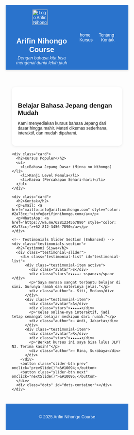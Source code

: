 <html lang="id">
<head>
  <meta charset="UTF-8">
  <meta name="viewport" content="width=device-width, initial-scale=1.0">
  <title>Arifin Nihongo Course</title>
  <!-- Google Fonts for Poppins -->
  <link href="https://fonts.googleapis.com/css2?family=Poppins:wght@300;400;500;600;700&display=swap" rel="stylesheet">
  <style>
    * {
      margin: 0; padding: 0;
      box-sizing: border-box;
      font-family: 'Poppins', sans-serif;
    }

    body {
      background: #f5f7fa;
      color: #333;
      line-height: 1.6;
    }

    header {
      background: #2a73cc;
      color: white;
      padding: 15px 20px;
      box-shadow: 0 3px 6px rgba(0,0,0,0.1);
      display: flex;
      justify-content: space-between;
      align-items: center;
    }

    .header-content {
      display: flex;
      flex-direction: column; /* Ubah ke column untuk subtitle */
      align-items: center;
      text-align: center;
    }

    header img {
      height: 50px;
      margin-right: 12px;
      margin-bottom: 5px; /* Spacing untuk logo di atas h1 */
    }

    header h1 {
      font-size: 1.5rem;
      margin-bottom: 5px;
    }

    /* Subtitle Style */
    .subtitle {
      font-size: 0.9rem;
      font-style: italic;
      opacity: 0.9;
      margin: 0;
      font-weight: 300;
    }

    nav a {
      color: white;
      margin: 0 12px;
      text-decoration: none;
      font-weight: 500;
      transition: 0.3s;
    }

    nav a:hover {
      color: #ffdd57;
    }

    .container {
      max-width: 1100px;
      margin: 40px auto;
      padding: 0 20px;
    }

    .card {
      background: white;
      border-radius: 12px;
      padding: 20px;
      margin-bottom: 20px;
      box-shadow: 0 2px 8px rgba(0,0,0,0.08);
      transition: 0.3s;
    }

    .card:hover {
      transform: translateY(-5px);
      box-shadow: 0 5px 12px rgba(0,0,0,0.12);
    }

    /* Testimonials Section Styles */
    .testimonials-section {
      margin-bottom: 40px;
    }

    .testimonials-section h2 {
      text-align: center;
      font-size: 2rem;
      margin-bottom: 30px;
      color: #2a73cc;
    }

    /* Testimonials Slider - Enhanced */
    .testimonial-slider {
      position: relative; 
      max-width: 700px; 
      margin: auto; 
      overflow: hidden;
      border-radius: 15px;
      box-shadow: 0 10px 30px rgba(0,0,0,0.1);
    }
    
    .testimonial-list {
      display: flex; 
      transition: transform 0.5s ease-in-out;
    }
    
    .testimonial-item {
      min-width: 100%; 
      background: linear-gradient(135deg, #e3f2fd 0%, #f8f9ff 100%);
      padding: 40px 30px;
      text-align: center;
      position: relative;
      opacity: 0.9;
      transition: opacity 0.5s ease-in-out;
    }
    
    .testimonial-item.active {
      opacity: 1;
    }
    
    /* Quote Icons */
    .testimonial-item::before,
    .testimonial-item::after {
      content: '"';
      position: absolute;
      font-size: 4rem;
      color: #2a73cc;
      opacity: 0.3;
      font-family: serif;
    }
    
    .testimonial-item::before {
      top: 10px;
      left: 20px;
      transform: rotate(180deg);
    }
    
    .testimonial-item::after {
      bottom: -20px;
      right: 20px;
    }
    
    .testimonial-item p { 
      font-style: italic; 
      font-size: 1.1rem;
      margin-bottom: 20px;
      position: relative;
      z-index: 1;
    }
    
    /* Avatar */
    .avatar {
      width: 60px;
      height: 60px;
      background: linear-gradient(135deg, #2a73cc, #ffdd57);
      border-radius: 50%;
      margin: 0 auto 15px;
      display: flex;
      align-items: center;
      justify-content: center;
      color: white;
      font-weight: bold;
      font-size: 1.2rem;
      box-shadow: 0 4px 10px rgba(42, 115, 204, 0.3);
    }
    
    .testimonial-item .author { 
      margin-top: 15px; 
      font-weight: bold; 
      color: #2a73cc;
      font-size: 1rem;
    }
    
    /* Stars Rating */
    .stars {
      color: #ffdd57;
      font-size: 1.2rem;
      margin-bottom: 10px;
    }
    
    .stars span {
      color: #ddd;
    }

    /* Slider buttons - Enhanced */
    .slider-btn {
      position: absolute; 
      top: 50%; 
      transform: translateY(-50%);
      background: rgba(42, 115, 204, 0.8); 
      color: #fff; 
      border: none;
      padding: 12px 16px; 
      cursor: pointer; 
      font-size: 18px;
      border-radius: 50%;
      transition: all 0.3s ease;
      box-shadow: 0 4px 10px rgba(0,0,0,0.2);
    }
    
    .slider-btn:hover {
      background: #2a73cc;
      transform: translateY(-50%) scale(1.1);
    }
    
    .prev { 
      left: 15px; 
    }
    
    .next { 
      right: 15px; 
    }

    /* Dots Indicators */
    .dots {
      display: flex;
      justify-content: center;
      margin-top: 20px;
      gap: 10px;
    }
    
    .dot {
      width: 12px;
      height: 12px;
      border-radius: 50%;
      background: #ccc;
      cursor: pointer;
      transition: background 0.3s;
    }
    
    .dot.active {
      background: #2a73cc;
      transform: scale(1.2);
    }

    /* Footer */
    footer { 
      background: #2a73cc; 
      color: white; 
      padding: 30px 20px; 
      text-align: center; 
      margin-top: 40px;
    }
    
    footer p { 
      margin: 5px 0; 
    }

    /* Responsive */
    @media (max-width: 600px) {
      header {
        flex-direction: column;
        text-align: center;
        padding: 10px 15px;
      }
      
      .header-content {
        margin-bottom: 10px;
      }
      
      header h1 { 
        font-size: 1.8em; 
      }
      
      .subtitle {
        font-size: 0.8rem;
      }
      
      nav {
        margin-top: 10px;
      }
      
      .container {
        padding: 0 10px;
        margin: 20px auto;
      }
      
      .testimonial-slider {
        max-width: 100%;
        margin: 0 10px;
      }
      
      .testimonial-item {
        padding: 30px 20px;
      }
      
      .avatar {
        width: 50px;
        height: 50px;
        font-size: 1rem;
      }
      
      .slider-btn {
        padding: 10px 12px;
        font-size: 16px;
      }
      
      .testimonial-item::before,
      .testimonial-item::after {
        font-size: 3rem;
      }
    }
  </style>
</head>
<body>

  <header>
    <div class="header-content">
      <img src="img/logo.png" alt="Logo Arifin Nihongo Course">
      <h1>Arifin Nihongo Course</h1>
      <p class="subtitle">Dengan bahasa kita bisa mengenal dunia lebih jauh</p>
    </div>
    <nav>
      <a href="/">home</a>
      <a href="#">Tentang</a>
      <a href="#">Kursus</a>
      <a href="#">Kontak</a>
    </nav>
  </header>

  <div class="container">
    <div class="card">
      <h2>Belajar Bahasa Jepang dengan Mudah</h2>
      <p>Kami menyediakan kursus bahasa Jepang dari dasar hingga mahir. Materi dikemas sederhana, interaktif, dan mudah dipahami.</p>
    </div>

    <div class="card">
      <h2>Kursus Populer</h2>
      <ul>
        <li>Bahasa Jepang Dasar (Minna no Nihongo)</li>
        <li>Kanji Level Pemula</li>
        <li>Kaiwa (Percakapan Sehari-hari)</li>
      </ul>
    </div>

    <div class="card">
      <h2>Kontak</h2>
      <p>Email: <a href="mailto:info@arifinnihongo.com" style="color: #2a73cc;">info@arifinnihongo.com</a></p>
      <p>WhatsApp: <a href="https://wa.me/6281234567890" style="color: #2a73cc;">+62 812-3456-7890</a></p>
    </div>

    <!-- Testimonials Slider Section (Enhanced) -->
    <div class="testimonials-section">
      <h2>Testimoni Siswa</h2>
      <div class="testimonial-slider">
        <div class="testimonial-list" id="testimonial-list">
          <div class="testimonial-item active">
            <div class="avatar">S</div>
            <div class="stars">★★★★☆ <span>★</span></div>
            <p>"Saya merasa sangat terbantu belajar di sini. Gurunya ramah dan materinya jelas."</p>
            <div class="author">— Siti, Medan</div>
          </div>
          <div class="testimonial-item">
            <div class="avatar">A</div>
            <div class="stars">★★★★★</div>
            <p>"Kelas online-nya interaktif, jadi tetap semangat belajar meskipun dari rumah."</p>
            <div class="author">— Andi, Jakarta</div>
          </div>
          <div class="testimonial-item">
            <div class="avatar">R</div>
            <div class="stars">★★★★★</div>
            <p>"Berkat kursus ini saya bisa lulus JLPT N3. Terima kasih!"</p>
            <div class="author">— Rina, Surabaya</div>
          </div>
        </div>
        <button class="slider-btn prev" onclick="prevSlide()">&#10094;</button>
        <button class="slider-btn next" onclick="nextSlide()">&#10095;</button>
      </div>
      <div class="dots" id="dots-container"></div>
    </div>
  </div>

  <!-- Footer -->
  <footer>
    <p>© 2025 Arifin Nihongo Course</p>
  </footer>

  <script>
    let index = 0;
    const slides = document.querySelectorAll(".testimonial-item");
    const list = document.getElementById("testimonial-list");
    const dotsContainer = document.getElementById("dots-container");

    // Create dots
    function createDots() {
      dotsContainer.innerHTML = '';
      slides.forEach((_, i) => {
        const dot = document.createElement('span');
        dot.classList.add('dot');
        if (i === 0) dot.classList.add('active');
        dot.onclick = () => showSlide(i);
        dotsContainer.appendChild(dot);
      });
    }

    function showSlide(i) {
      if (i < 0) index = slides.length - 1;
      else if (i >= slides.length) index = 0;
      else index = i;
      
      list.style.transform = `translateX(${-index * 100}%)`;
      
      // Update active classes
      slides.forEach(slide => slide.classList.remove('active'));
      slides[index].classList.add('active');
      
      // Update dots
      document.querySelectorAll('.dot').forEach((dot, j) => {
        dot.classList.toggle('active', j === index);
      });
    }

    function prevSlide() { 
      showSlide(index - 1); 
    }
    
    function nextSlide() { 
      showSlide(index + 1); 
    }

    // Auto play
    setInterval(() => { 
      nextSlide(); 
    }, 5000); 

    // Initialize
    createDots();
    showSlide(0);
  </script>

</body>
</html>
